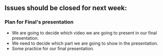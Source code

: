 ## Issues should be closed for next week:

### Plan for Final's presentation
- We are going to decide which video we are going to present in our final presentation.
- We need to decide which part we are going to show in the presentation.
- Some practice for our final presentation.